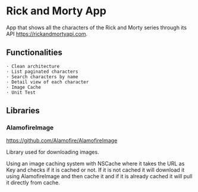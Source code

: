 # Rick and Morty App

App that shows all the characters of the Rick and Morty series through its API https://rickandmortyapi.com.

## Functionalities

    · Clean architecture
    · List paginated characters
    · Search characters by name
    · Detail view of each character
    · Image Cache
    · Unit Test


## Libraries

### AlamofireImage

https://github.com/Alamofire/AlamofireImage

Library used for downloading images.

Using an image caching system with NSCache where it takes the URL as Key and checks if it is cached or not. If it is not cached it will download it using AlamofireImage and then cache it and if it is already cached it will pull it directly from cache.
